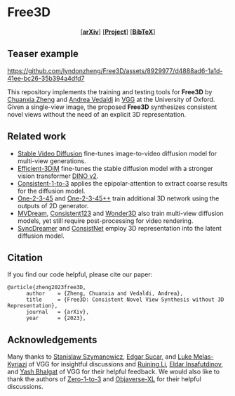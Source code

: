 # Free3D

<p align="center">
  [<a href=""><strong>arXiv</strong></a>]
  [<a href="https://chuanxiaz.com/free3d/"><strong>Project</strong></a>]
<!--   [<a href=""><strong>Video</strong></a>] -->
  [<a href="#citation"><strong>BibTeX</strong></a>]
</p>

## Teaser example

https://github.com/lyndonzheng/Free3D/assets/8929977/d4888ad6-1a1d-41ee-bc26-35b394a4dfd7

This repository implements the training and testing tools for **Free3D** by [Chuanxia Zheng](http://www.chuanxiaz.com) and [Andrea Vedaldi](https://www.robots.ox.ac.uk/~vedaldi/) in [VGG](https://www.robots.ox.ac.uk/~vgg/) at the University of Oxford. Given a single-view image, the proposed **Free3D** synthesizes consistent novel views without the need of an explicit 3D representation.

## Related work
- [Stable Video Diffusion](https://stability.ai/news/stable-video-diffusion-open-ai-video-model) fine-tunes image-to-video diffusion model for multi-view generations.
- [Efficient-3DiM](https://arxiv.org/pdf/2310.03015.pdf) fine-tunes the stable diffusion model with a stronger vision transformer [DINO v2](https://dinov2.metademolab.com/).
- [Consistent-1-to-3](https://jianglongye.com/consistent123/) applies the epipolar-attention to extract coarse results for the diffusion model.
- [One-2-3-45](https://one-2-3-45.github.io/) and [One-2-3-45++](https://sudo-ai-3d.github.io/One2345plus_page/) train additional 3D network using the outputs of 2D generator.
- [MVDream](https://mv-dream.github.io/), [Consistent123](https://consistent-123.github.io/index.html) and [Wonder3D](https://www.xxlong.site/Wonder3D/) also train multi-view diffusion models, yet still require post-processing for video rendering.
- [SyncDreamer](https://liuyuan-pal.github.io/SyncDre32qwDeamer/) and [ConsistNet](https://jiayuyang.github.io/Consist_Net/) employ 3D representation into the latent diffusion model.

## Citation

If you find our code helpful, please cite our paper:

```
@article{zheng2023free3D,
      author    = {Zheng, Chuanxia and Vedaldi, Andrea},
      title     = {Free3D: Consistent Novel View Synthesis without 3D Representation},
      journal   = {arXiv},
      year      = {2023},
```

## Acknowledgements
Many thanks to [Stanislaw Szymanowicz](https://dblp.org/pid/295/8991.html), [Edgar Sucar](https://edgarsucar.github.io/), and [Luke Melas-Kyriazi](https://lukemelas.github.io/) of VGG for insightful discussions and [Ruining Li](https://ruiningli.com/), [Eldar Insafutdinov](https://eldar.insafutdinov.com/), and [Yash Bhalgat](https://yashbhalgat.github.io/) of VGG for their helpful feedback. We would also like to thank the authors of [Zero-1-to-3](https://github.com/cvlab-columbia/zero123) and [Objaverse-XL](https://github.com/allenai/objaverse-xl) for their helpful discussions.
